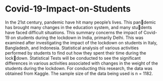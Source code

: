 # Covid-19-Impact-on-Students


In the 21st century, pandemic have hit many people’s lives. This pandemic has brought many changes in the education system, and many students have faced difficult situations. This summary concerns the impact of
Covid-19 on students during the lockdown in India, primarily Delhi. This
was examined after investigating the impact of the lockdown on students in
Italy, Bangladesh, and Indonesia. Statistical analysis of various activities
performed by students to find out how they spent their time during the lockdown. Statistical Tests will be conducted to see the significant differences
in various activities associated with changes in the weight of the students
during the lockdown. For conducting this research, the data was obtained
from Kaggle. The sample size of the data being used is n = 1182.
